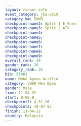 ```yaml
---
layout: runner-info 
event_category: jbu-2019 
category_km: 50KM 
checkpoint-name2: Split 1 E Farm 
checkpoint-name3: Split 2 ATV 
checkpoint-name4: 
checkpoint-name5: 
checkpoint-name6: 
checkpoint-name7: 
checkpoint-name8: 
checkpoint-name9: 
overall_rank: 38
gender_rank: 26
category_rank: 26
bib: 51001
name: Mohd Ayman Ariffin
category: 50KM Men Open
gender: Male
time: 11-04-32
start: 0-00.0
checkpoint2: 4-31-26
checkpoint3: 10-07-53
finish: 11-04-32
country: Malaysia
---
```

